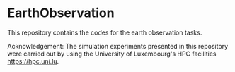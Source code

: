 # EarthObservation
This repository contains the codes for the earth observation tasks.

Acknowledgement: The simulation experiments presented in this repository were carried out by using the University of Luxembourg's HPC facilities https://hpc.uni.lu.
